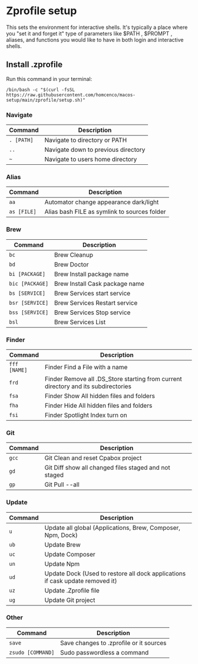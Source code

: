 # Zprofile setup
This sets the environment for interactive shells. It's typically a place where you "set it and forget it" type of parameters like $PATH , $PROMPT , aliases, and functions you would like to have in both login and interactive shells.

## Install .zprofile
Run this command in your terminal:
```shell
/bin/bash -c "$(curl -fsSL https://raw.githubusercontent.com/homcenco/macos-setup/main/zprofile/setup.sh)"
```

### Navigate
| Command    | Description                         |
|------------|-------------------------------------|
| `. [PATH]` | Navigate to directory or PATH       |
| `..`       | Navigate down to previous directory |
| `~`        | Navigate to users home directory    |

### Alias
| Command     | Description                                  |
|-------------|----------------------------------------------|
| `aa`        | Automator change appearance dark/light       |
| `as [FILE]` | Alias bash FILE as symlink to sources folder |

### Brew
| Command         | Description                    |
|-----------------|--------------------------------|
| `bc`            | Brew Cleanup                   |
| `bd`            | Brew Doctor                    |
| `bi [PACKAGE]`  | Brew Install package name      |
| `bic [PACKAGE]` | Brew Install Cask package name |
| `bs [SERVICE]`  | Brew Services start service    |
| `bsr [SERVICE]` | Brew Services Restart service  |
| `bss [SERVICE]` | Brew Services Stop service     | 
| `bsl`           | Brew Services List             |

### Finder
| Command      | Description                                                                        |
|--------------|------------------------------------------------------------------------------------|
| `fff [NAME]` | Finder Find a File with a name                                                     |
| `frd`        | Finder Remove all .DS_Store starting from current directory and its subdirectories |
| `fsa`        | Finder Show All hidden files and folders                                           |
| `fha`        | Finder Hide All hidden files and folders                                           |
| `fsi`        | Finder Spotlight Index turn on                                                     |

### Git
| Command | Description                                           |
|---------|-------------------------------------------------------|
| `gcc`   | Git Clean and reset Cpabox project                    |
| `gd`    | Git Diff show all changed files staged and not staged |
| `gp`    | Git Pull --all                                        |

### Update
| Command | Description                                                                   |
|---------|-------------------------------------------------------------------------------|
| `u`     | Update all global (Applications, Brew, Composer, Npm, Dock)                   |
| `ub`    | Update Brew                                                                   |
| `uc`    | Update Composer                                                               |
| `un`    | Update Npm                                                                    |
| `ud`    | Update Dock (Used to restore all dock applications if cask update removed it) |
| `uz`    | Update .Zprofile file                                                         |
| `ug`    | Update Git project                                                            |

### Other
| Command           | Description                             |
|-------------------|-----------------------------------------|
| `save`            | Save changes to .zprofile or it sources |
| `zsudo [COMMAND]` | Sudo passwordless a command             |
